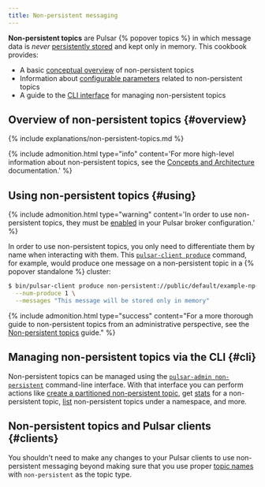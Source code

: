 ```yaml
---
title: Non-persistent messaging
---
```


<!--

    Licensed to the Apache Software Foundation (ASF) under one
    or more contributor license agreements.  See the NOTICE file
    distributed with this work for additional information
    regarding copyright ownership.  The ASF licenses this file
    to you under the Apache License, Version 2.0 (the
    "License"); you may not use this file except in compliance
    with the License.  You may obtain a copy of the License at

      http://www.apache.org/licenses/LICENSE-2.0

    Unless required by applicable law or agreed to in writing,
    software distributed under the License is distributed on an
    "AS IS" BASIS, WITHOUT WARRANTIES OR CONDITIONS OF ANY
    KIND, either express or implied.  See the License for the
    specific language governing permissions and limitations
    under the License.

-->

**Non-persistent topics** are Pulsar {% popover topics %} in which message data is *never* [persistently stored](../../getting-started/ConceptsAndArchitecture#persistent-storage) and kept only in memory. This cookbook provides:

* A basic [conceptual overview](#overview) of non-persistent topics
* Information about [configurable parameters](#configuration) related to non-persistent topics
* A guide to the [CLI interface](#cli) for managing non-persistent topics

## Overview of non-persistent topics {#overview}

{% include explanations/non-persistent-topics.md %}

{% include admonition.html type="info" content='For more high-level information about non-persistent topics, see the [Concepts and Architecture](../../getting-started/ConceptsAndArchitecture#non-persistent-topics) documentation.' %}

## Using non-persistent topics {#using}

{% include admonition.html type="warning" content='In order to use non-persistent topics, they must be [enabled](#enabling) in your Pulsar broker configuration.' %}

In order to use non-persistent topics, you only need to differentiate them by name when interacting with them. This [`pulsar-client produce`](../../CliTools#pulsar-client-produce) command, for example, would produce one message on a non-persistent topic in a {% popover standalone %} cluster:

```bash
$ bin/pulsar-client produce non-persistent://public/default/example-np-topic \
  --num-produce 1 \
  --messages "This message will be stored only in memory"
```

{% include admonition.html type="success" content="For a more thorough guide to non-persistent topics from an administrative perspective, see the [Non-persistent topics](../../admin-api/non-persistent-topics) guide." %}

## Managing non-persistent topics via the CLI {#cli}

Non-persistent topics can be managed using the [`pulsar-admin non-persistent`](../../reference/CliTools#pulsar-admin-non-persistent) command-line interface. With that interface you can perform actions like [create a partitioned non-persistent topic](../../reference/CliTools#pulsar-admin-non-persistent-create-partitioned-topic), get [stats](../../reference/CliTools#pulsar-admin-non-persistent-stats) for a non-persistent topic, [list](../../) non-persistent topics under a namespace, and more.

## Non-persistent topics and Pulsar clients {#clients}

You shouldn't need to make any changes to your Pulsar clients to use non-persistent messaging beyond making sure that you use proper [topic names](#using) with `non-persistent` as the topic type.